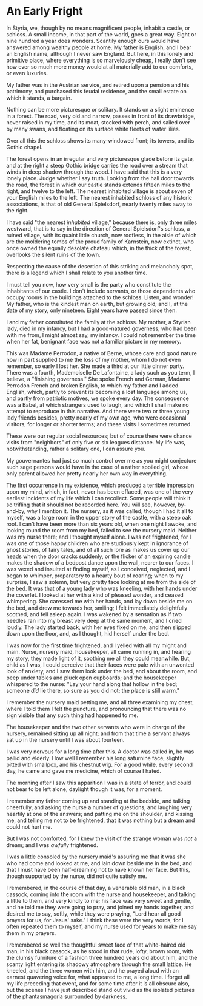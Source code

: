 # An Early Fright

In Styria, we, though by no means magnificent people, inhabit a castle,
or schloss. A small income, in that part of the world, goes a great way.
Eight or nine hundred a year does wonders. Scantily enough ours would
have answered among wealthy people at home. My father is English, and I
bear an English name, although I never saw England. But here, in this
lonely and primitive place, where everything is so marvelously cheap, I
really don't see how ever so much more money would at all materially add
to our comforts, or even luxuries.

My father was in the Austrian service, and retired upon a pension and
his patrimony, and purchased this feudal residence, and the small estate
on which it stands, a bargain.

Nothing can be more picturesque or solitary. It stands on a slight
eminence in a forest. The road, very old and narrow, passes in front of
its drawbridge, never raised in my time, and its moat, stocked with
perch, and sailed over by many swans, and floating on its surface white
fleets of water lilies.

Over all this the schloss shows its many-windowed front; its towers,
and its Gothic chapel.

The forest opens in an irregular and very picturesque glade before its
gate, and at the right a steep Gothic bridge carries the road over a
stream that winds in deep shadow through the wood. I have said that this
is a very lonely place. Judge whether I say truth. Looking from the hall
door towards the road, the forest in which our castle stands extends
fifteen miles to the right, and twelve to the left. The nearest
inhabited village is about seven of your English miles to the left. The
nearest inhabited schloss of any historic associations, is that of old
General Spielsdorf, nearly twenty miles away to the right.

I have said "the nearest _inhabited_ village," because there is, only
three miles westward, that is to say in the direction of General
Spielsdorf's schloss, a ruined village, with its quaint little church,
now roofless, in the aisle of which are the moldering tombs of the proud
family of Karnstein, now extinct, who once owned the equally desolate
chateau which, in the thick of the forest, overlooks the silent ruins
of the town.

Respecting the cause of the desertion of this striking and melancholy
spot, there is a legend which I shall relate to you another time.

I must tell you now, how very small is the party who constitute the
inhabitants of our castle. I don't include servants, or those dependents
who occupy rooms in the buildings attached to the schloss. Listen, and
wonder! My father, who is the kindest man on earth, but growing old; and
I, at the date of my story, only nineteen. Eight years have passed
since then.

I and my father constituted the family at the schloss. My mother, a
Styrian lady, died in my infancy, but I had a good-natured governess,
who had been with me from, I might almost say, my infancy. I could not
remember the time when her fat, benignant face was not a familiar
picture in my memory.

This was Madame Perrodon, a native of Berne, whose care and good nature
now in part supplied to me the loss of my mother, whom I do not even
remember, so early I lost her. She made a third at our little dinner
party. There was a fourth, Mademoiselle De Lafontaine, a lady such as
you term, I believe, a "finishing governess." She spoke French and
German, Madame Perrodon French and broken English, to which my father
and I added English, which, partly to prevent its becoming a lost
language among us, and partly from patriotic motives, we spoke every
day. The consequence was a Babel, at which strangers used to laugh, and
which I shall make no attempt to reproduce in this narrative. And there
were two or three young lady friends besides, pretty nearly of my own
age, who were occasional visitors, for longer or shorter terms; and
these visits I sometimes returned.

These were our regular social resources; but of course there were chance
visits from "neighbors" of only five or six leagues distance. My life
was, notwithstanding, rather a solitary one, I can assure you.

My gouvernantes had just so much control over me as you might conjecture
such sage persons would have in the case of a rather spoiled girl, whose
only parent allowed her pretty nearly her own way in everything.

The first occurrence in my existence, which produced a terrible
impression upon my mind, which, in fact, never has been effaced, was one
of the very earliest incidents of my life which I can recollect. Some
people will think it so trifling that it should not be recorded here.
You will see, however, by-and-by, why I mention it. The nursery, as it
was called, though I had it all to myself, was a large room in the upper
story of the castle, with a steep oak roof. I can't have been more than
six years old, when one night I awoke, and looking round the room from
my bed, failed to see the nursery maid. Neither was my nurse there; and
I thought myself alone. I was not frightened, for I was one of those
happy children who are studiously kept in ignorance of ghost stories, of
fairy tales, and of all such lore as makes us cover up our heads when
the door cracks suddenly, or the flicker of an expiring candle makes the
shadow of a bedpost dance upon the wall, nearer to our faces. I was
vexed and insulted at finding myself, as I conceived, neglected, and I
began to whimper, preparatory to a hearty bout of roaring; when to my
surprise, I saw a solemn, but very pretty face looking at me from the
side of the bed. It was that of a young lady who was kneeling, with her
hands under the coverlet. I looked at her with a kind of pleased wonder,
and ceased whimpering. She caressed me with her hands, and lay down
beside me on the bed, and drew me towards her, smiling; I felt
immediately delightfully soothed, and fell asleep again. I was wakened
by a sensation as if two needles ran into my breast very deep at the
same moment, and I cried loudly. The lady started back, with her eyes
fixed on me, and then slipped down upon the floor, and, as I thought,
hid herself under the bed.

I was now for the first time frightened, and I yelled with all my might
and main. Nurse, nursery maid, housekeeper, all came running in, and
hearing my story, they made light of it, soothing me all they could
meanwhile. But, child as I was, I could perceive that their faces were
pale with an unwonted look of anxiety, and I saw them look under the
bed, and about the room, and peep under tables and pluck open cupboards;
and the housekeeper whispered to the nurse: "Lay your hand along that
hollow in the bed; someone _did_ lie there, so sure as you did not; the
place is still warm."

I remember the nursery maid petting me, and all three examining my
chest, where I told them I felt the puncture, and pronouncing that there
was no sign visible that any such thing had happened to me.

The housekeeper and the two other servants who were in charge of the
nursery, remained sitting up all night; and from that time a servant
always sat up in the nursery until I was about fourteen.

I was very nervous for a long time after this. A doctor was called in,
he was pallid and elderly. How well I remember his long saturnine face,
slightly pitted with smallpox, and his chestnut wig. For a good while,
every second day, he came and gave me medicine, which of course I hated.

The morning after I saw this apparition I was in a state of terror, and
could not bear to be left alone, daylight though it was, for a moment.

I remember my father coming up and standing at the bedside, and talking
cheerfully, and asking the nurse a number of questions, and laughing
very heartily at one of the answers; and patting me on the shoulder, and
kissing me, and telling me not to be frightened, that it was nothing but
a dream and could not hurt me.

But I was not comforted, for I knew the visit of the strange woman was
_not_ a dream; and I was _awfully_ frightened.

I was a little consoled by the nursery maid's assuring me that it was
she who had come and looked at me, and lain down beside me in the bed,
and that I must have been half-dreaming not to have known her face. But
this, though supported by the nurse, did not quite satisfy me.

I remembered, in the course of that day, a venerable old man, in a black
cassock, coming into the room with the nurse and housekeeper, and
talking a little to them, and very kindly to me; his face was very sweet
and gentle, and he told me they were going to pray, and joined my hands
together, and desired me to say, softly, while they were praying, "Lord
hear all good prayers for us, for Jesus' sake." I think these were the
very words, for I often repeated them to myself, and my nurse used for
years to make me say them in my prayers.

I remembered so well the thoughtful sweet face of that white-haired old
man, in his black cassock, as he stood in that rude, lofty, brown room,
with the clumsy furniture of a fashion three hundred years old about
him, and the scanty light entering its shadowy atmosphere through the
small lattice. He kneeled, and the three women with him, and he prayed
aloud with an earnest quavering voice for, what appeared to me, a long
time. I forget all my life preceding that event, and for some time after
it is all obscure also, but the scenes I have just described stand out
vivid as the isolated pictures of the phantasmagoria surrounded
by darkness.

